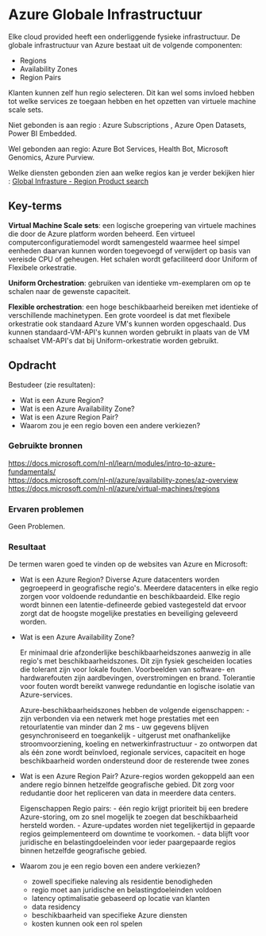 # Azure Globale Infrastructuur
Elke cloud provided heeft een onderliggende fysieke infrastructuur. De globale infrastructuur van Azure bestaat uit de volgende componenten:
-   Regions
-   Availability Zones
-   Region Pairs

Klanten kunnen zelf hun regio selecteren. Dit kan wel soms invloed hebben tot welke services ze toegaan hebben en het opzetten van virtuele machine scale sets.

Niet gebonden is aan regio : Azure Subscriptions , Azure Open Datasets, Power BI Embedded.  

Wel gebonden aan regio: Azure Bot Services, Health Bot, Microsoft Genomics, Azure Purview.

Welke diensten gebonden zien aan welke regios kan je verder bekijken hier : [Global Infrasture - Region Product search](https://azure.microsoft.com/en-us/global-infrastructure/services/?products=all)  

## Key-terms
**Virtual Machine Scale sets**: een logische groepering van virtuele machines die door de Azure platform worden beheerd. Een virtueel computerconfiguratiemodel wordt samengesteld waarmee heel simpel eenheden daarvan kunnen worden toegevoegd of verwijdert op basis van vereisde CPU of geheugen. Het schalen wordt gefaciliteerd door Uniform of Flexibele orkestratie.

**Uniform Orchestration**: gebruiken van identieke vm-exemplaren om op te schalen naar de gewenste capaciteit.

**Flexible orchestration**: een hoge beschikbaarheid bereiken met identieke of verschillende machinetypen. Een grote voordeel is dat met flexibele orkestratie ook standaard Azure VM's kunnen worden opgeschaald. Dus kunnen standaard-VM-API's kunnen worden gebruikt in plaats van de VM schaalset VM-API's dat bij Uniform-orkestratie worden gebruikt.

## Opdracht
Bestudeer (zie resultaten):
-	Wat is een Azure Region?
-	Wat is een Azure Availability Zone?
-	Wat is een Azure Region Pair?
-	Waarom zou je een regio boven een andere verkiezen?


### Gebruikte bronnen
https://docs.microsoft.com/nl-nl/learn/modules/intro-to-azure-fundamentals/  
https://docs.microsoft.com/nl-nl/azure/availability-zones/az-overview  
https://docs.microsoft.com/nl-nl/azure/virtual-machines/regions  

### Ervaren problemen
Geen Problemen. 

### Resultaat
De termen waren goed te vinden op de websites van Azure en Microsoft:

-   Wat is een Azure Region?
    Diverse Azure datacenters worden gegroepeerd in geografische regio's. Meerdere datacenters in elke regio zorgen voor voldoende redundantie en beschikbaardeid.
    Elke regio wordt binnen een latentie-defineerde gebied vastegesteld dat ervoor zorgt dat de hoogste mogelijke prestaties en beveiliging geleveerd worden.

-   Wat is een Azure Availability Zone?

    Er minimaal drie afzonderlijke beschikbaarheidszones aanwezig in alle regio's met beschikbaarheidszones. 
    Dit zijn fysiek gescheiden locaties die tolerant zijn voor lokale fouten. Voorbeelden van software- en hardwarefouten zijn aardbevingen, overstromingen en brand. Tolerantie voor fouten wordt bereikt vanwege redundantie en logische isolatie van Azure-services. 

    Azure-beschikbaarheidszones hebben de volgende eigenschappen:
        -   zijn verbonden via een netwerk met hoge prestaties met een retourlatentie van minder dan 2 ms
        -   uw gegevens blijven gesynchroniseerd en toegankelijk
        -   uitgerust met onafhankelijke stroomvoorziening, koeling en netwerkinfrastructuur
        -   zo ontworpen dat als één zone wordt beïnvloed, regionale services, capaciteit en hoge beschikbaarheid worden ondersteund door de resterende twee zones

-   Wat is een Azure Region Pair?
    Azure-regios worden gekoppeld aan een andere regio binnen hetzelfde geografische gebied. Dit zorg voor redudantie door het repliceren van data in meerdere data centers.
    
    Eigenschappen Regio pairs:
        -   één regio krijgt prioriteit bij een bredere Azure-storing, om zo snel mogelijk te zoegen dat beschikbaarheid hersteld worden.
        -   Azure-updates worden niet tegelijkertijd in gepaarde regios geimplementeerd om downtime te voorkomen.
        -   data blijft voor juridische en belastingdoeleinden voor ieder paargepaarde regios binnen hetzelfde geografische gebied.

-   Waarom zou je een regio boven een andere verkiezen?  
    -   zowell specifieke naleving als residentie benodigheden
    -   regio moet aan juridische en belastingdoeleinden voldoen
    -   latency optimalisatie gebaseerd op locatie van klanten
    -   data residency
    -   beschikbaarheid van specifieke Azure diensten
    -   kosten kunnen ook een rol spelen
